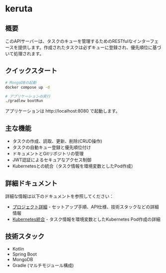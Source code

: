 # keruta

## 概要

このAPIサーバーは、タスクのキューを管理するためのRESTfulなインターフェースを提供します。作成されたタスクは必ずキューに登録され、優先順位に基づいて処理されます。

## クイックスタート

```bash
# MongoDBの起動
docker compose up -d

# アプリケーションの実行
./gradlew bootRun
```

アプリケーションは http://localhost:8080 で起動します。

## 主な機能

- タスクの作成、読取、更新、削除(CRUD操作)
- タスクの自動キュー登録と優先順位付け
- ドキュメントとGitリポジトリの管理
- JWT認証によるセキュアなアクセス制御
- Kubernetesとの統合（タスク情報を環境変数としたPod作成）

## 詳細ドキュメント

詳細な情報は以下のドキュメントを参照してください：

- [プロジェクト詳細](doc/project_details.md) - セットアップ手順、API仕様、技術スタックなどの詳細情報
- [Kubernetes統合](doc/kubernetes_integration.md) - タスク情報を環境変数としたKubernetes Pod作成の詳細

## 技術スタック

- Kotlin
- Spring Boot
- MongoDB
- Gradle (マルチモジュール構成)
